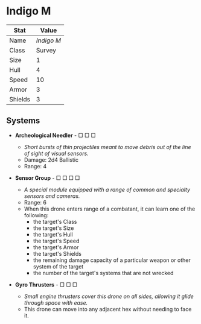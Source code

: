 # Indigo M

| Stat    | Value      |
| ------- | ---------- |
| Name    | *Indigo M* |
| Class   | Survey	   |
| Size    | 1          |
| Hull    | 4          |
| Speed   | 10         |
| Armor   | 3          |
| Shields | 3          |

## Systems

- **Archeological Needler** - □ □ □
	- *Short bursts of thin projectiles meant to move debris out of the line of sight of visual sensors.*
	- Damage: 2d4 Ballistic
	- Range: 4

- **Sensor Group** - □ □ □ □
	- *A special module equipped with a range of common and specialty sensors and cameras.*
	- Range: 6
	- When this drone enters range of a combatant, it can learn one of the following:
		- the target's Class
		- the target's Size
		- the target's Hull
		- the target's Speed
		- the target's Armor
		- the target's Shields
		- the remaining damage capacity of a particular weapon or other system of the target
		- the number of the target's systems that are not wrecked

- **Gyro Thrusters** - □ □ □
	- *Small engine thrusters cover this drone on all sides, allowing it glide through space with ease.*
	- This drone can move into any adjacent hex without needing to face it.
